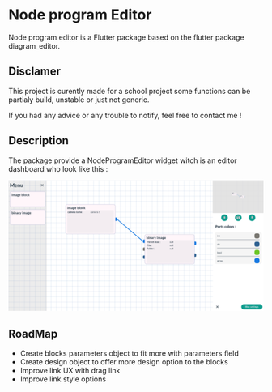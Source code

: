 # Node program Editor

Node program editor is a Flutter package based on the flutter package diagram_editor.


## Disclamer

This project is curently made for a school project some functions can be partialy build, unstable or just not generic.

If you had any advice or any trouble to notify, feel free to contact me !

## Description

The package provide a NodeProgramEditor widget witch is an editor dashboard who look like this :

![alt text](image.png)


## RoadMap

- Create blocks parameters object to fit more with parameters field
- Create design object to offer more design option to the blocks
- Improve link UX with drag link
- Improve link style options
